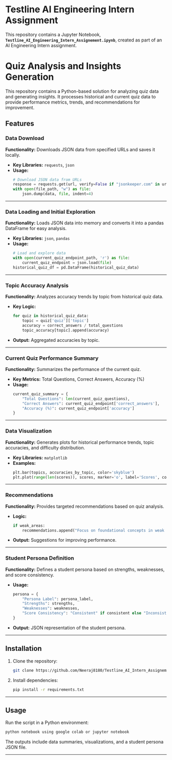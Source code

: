 # Testline AI Engineering Intern Assignment

This repository contains a Jupyter Notebook, **`Testline_AI_Engineering_Intern_Assignement.ipynb`**, created as part of an AI Engineering Intern assignment.


# Quiz Analysis and Insights Generation

This repository contains a Python-based solution for analyzing quiz data and generating insights. It processes historical and current quiz data to provide performance metrics, trends, and recommendations for improvement.

## Features

### Data Download
**Functionality:** Downloads JSON data from specified URLs and saves it locally.
- **Key Libraries:** `requests`, `json`
- **Usage:**
  ```python
  # Download JSON data from URLs
  response = requests.get(url, verify=False if "jsonkeeper.com" in url else True)
  with open(file_path, "w") as file:
      json.dump(data, file, indent=4)
  ```

---

### Data Loading and Initial Exploration
**Functionality:** Loads JSON data into memory and converts it into a pandas DataFrame for easy analysis.
- **Key Libraries:** `json`, `pandas`
- **Usage:**
  ```python
  # Load and explore data
  with open(current_quiz_endpoint_path, 'r') as file:
      current_quiz_endpoint = json.load(file)
  historical_quiz_df = pd.DataFrame(historical_quiz_data)
  ```

---

### Topic Accuracy Analysis
**Functionality:** Analyzes accuracy trends by topic from historical quiz data.
- **Key Logic:**
  ```python
  for quiz in historical_quiz_data:
      topic = quiz['quiz']['topic']
      accuracy = correct_answers / total_questions
      topic_accuracy[topic].append(accuracy)
  ```
- **Output:** Aggregated accuracies by topic.

---

### Current Quiz Performance Summary
**Functionality:** Summarizes the performance of the current quiz.
- **Key Metrics:** Total Questions, Correct Answers, Accuracy (%)
- **Usage:**
  ```python
  current_quiz_summary = {
      "Total Questions": len(current_quiz_questions),
      "Correct Answers": current_quiz_endpoint['correct_answers'],
      "Accuracy (%)": current_quiz_endpoint['accuracy']
  }
  ```

---

### Data Visualization
**Functionality:** Generates plots for historical performance trends, topic accuracies, and difficulty distribution.
- **Key Libraries:** `matplotlib`
- **Examples:**
  ```python
  plt.bar(topics, accuracies_by_topic, color='skyblue')
  plt.plot(range(len(scores)), scores, marker='o', label='Scores', color='b')
  ```

---

### Recommendations
**Functionality:** Provides targeted recommendations based on quiz analysis.
- **Logic:**
  ```python
  if weak_areas:
      recommendations.append("Focus on foundational concepts in weak areas.")
  ```
- **Output:** Suggestions for improving performance.

---

### Student Persona Definition
**Functionality:** Defines a student persona based on strengths, weaknesses, and score consistency.
- **Usage:**
  ```python
  persona = {
      "Persona Label": persona_label,
      "Strengths": strengths,
      "Weaknesses": weaknesses,
      "Score Consistency": "Consistent" if consistent else "Inconsistent"
  }
  ```
- **Output:** JSON representation of the student persona.

---

## Installation
1. Clone the repository:
   ```bash
   git clone https://github.com/Neeraj8180/Testline_AI_Intern_Assignement
   ```
2. Install dependencies:
   ```bash
   pip install -r requirements.txt
   ```

---

## Usage
Run the script in a Python environment:
```bash
python notebook using google colab or jupyter notebook
```
The outputs include data summaries, visualizations, and a student persona JSON file.

---
